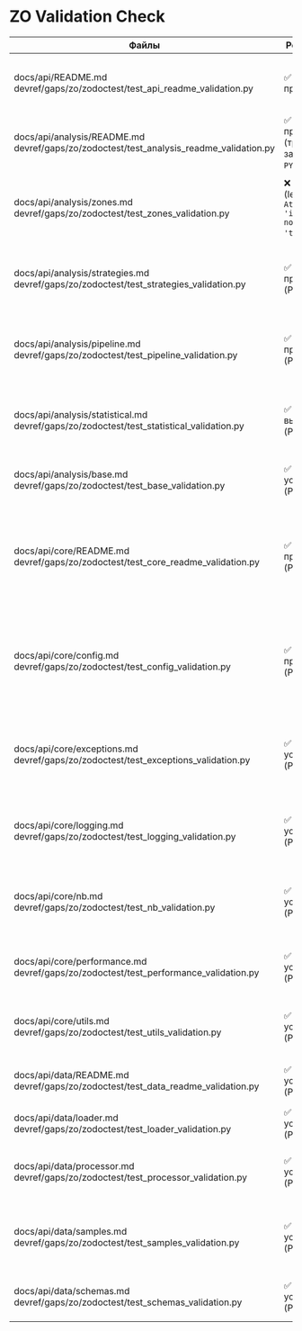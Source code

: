 # ZO Validation Check

| Файлы | Результат теста | Соответствие примеров | Непокрытые примеры кода |
| --- | --- | --- | --- |
| docs/api/README.md<br>devref/gaps/zo/zodoctest/test_api_readme_validation.py | ✅ 9/9 тестов пройдено | Universal Pipeline и PRELOADED MACD сценарии из документации запускаются в тестах `test_universal_pipeline_example` и `test_actual_macd_examples`; прочие шаги воспроизведены. | Вызов PRELOADED MACD `macd_indicator.calculate(data)` отсутствует в тесте. |
| docs/api/analysis/README.md<br>devref/gaps/zo/zodoctest/test_analysis_readme_validation.py | ✅ 9/9 тестов пройдено (требуется запуск с `PYTHONPATH=.`) | Проверяются примеры Universal Pipeline, t-test, анализ характеристик и последовательностей зон, `StatisticalAnalyzer`, кастомный `VolatilityAnalyzer`. | Раздел «Экспорт результатов анализа»: `run_all_hypothesis_tests(zones_info)` не исполняется. |
| docs/api/analysis/zones.md<br>devref/gaps/zo/zodoctest/test_zones_validation.py | ❌ 10/11 тестов (legacy API `AttributeError: 'int' object has no attribute 'total_seconds'`) | Актуальные примеры `indicator_context`, MACD/RSI/Stochastic, кастомный индикатор и `.with_strategies()` воспроизводятся тестами; Universal Pipeline сценарии совпадают с документацией. | Legacy-блок `find_support_resistance`/`ZoneFeaturesAnalyzer` падает на расчёте `total_seconds()`; маркетинговые декларации (`FICTIONAL_INDICATOR_99`, перечисление стратегий) не покрыты. |
| docs/api/analysis/strategies.md<br>devref/gaps/zo/zodoctest/test_strategies_validation.py | ✅ 7/7 тестов пройдено (PYTHONPATH=.) | Тесты воспроизводят прямые вызовы shape/divergence/volume/volatility стратегий, извлечение признаков `ZoneFeaturesAnalyzer`, комбинированный Universal Pipeline и сценарий `StrategyRegistry`. | Примеры `StatisticalShapeStrategy` с `indicator_col='CCI_20'` и `'MY_CUSTOM_OSC'`, дивергенция с `indicator_col='AO_5_34'`, циклы A/B-тестов стратегий, создание volume-стратегии через `create_volume_strategy`. |
| docs/api/analysis/pipeline.md<br>devref/gaps/zo/zodoctest/test_pipeline_validation.py | ✅ 12/12 тестов пройдено (PYTHONPATH=.) | Покрыты Fluent Builder, core engine, `indicator_context`, line crossing, расширенные стратегии, полный анализ (regression/validation), сценарии с кэшированием, практические MACD/RSI/AO примеры и migration guide. | Блок `ZoneAnalysisPipeline` не проверяет вывод `result.statistics`/`result.hypothesis_tests`; демонстрационный `detect_zones(self, data, config)` из раздела Strategy Usage не исполняется. |
| docs/api/analysis/statistical.md<br>devref/gaps/zo/zodoctest/test_statistical_validation.py | ✅ Все сценарии выполнены (PYTHONPATH=.) | Реплицированы генераторы данных, примеры `StatisticalAnalyzer`, полный набор `HypothesisTestSuite`, регрессионные модели и все сценарии `ValidationSuite`; зафиксированы предупреждения AD-теста, но проверки завершаются успешно. | Все кодовые блоки из разделов про анализатор, HypothesisTestSuite, регрессию и ValidationSuite исполняются в тесте. |
| docs/api/analysis/base.md<br>devref/gaps/zo/zodoctest/test_base_validation.py | ✅ 5/5 проверок успешно (PYTHONPATH=.) | Пример `MyAnalyzer`, импорты, фабрика анализаторов, cross-reference ссылки и языковые маркеры полностью соответствуют документации. | Единственный пример `MyAnalyzer` из документации полностью покрыт запуском теста. |
| docs/api/core/README.md<br>devref/gaps/zo/zodoctest/test_core_readme_validation.py | ✅ 8/8 тестов пройдено (PYTHONPATH=.) | Повторены все шесть кодовых блоков: конфигурация путей, `setup_logging()/get_logger`, `@performance_monitor()` и `performance_context`, обработка `DataError`, `validate_ohlcv_columns`+`calculate_returns`, сценарий `NotebookSimulator`; дополнительные проверки ссылок и языка совпадают с документацией. | Все демонстрационные блоки (конфигурация, логирование, производительность, исключения, утилиты, NotebookSimulator) выполняются в тесте. |
| docs/api/core/config.md<br>devref/gaps/zo/zodoctest/test_config_validation.py | ✅ 8/8 тестов пройдено (PYTHONPATH=.) | Подтверждены примеры `get_data_path`/`validate_timeframe`, `get_indicator_params`, `get_results_path`, все фабрики стратегий, структура `ANALYSIS_CONFIG` и блок управления директориями с `set_data_dir`/`reset_directories_to_defaults`; cross-ref и языковая проверка отражают документ. | Все приведённые кодовые примеры (пути, параметры, фабрики стратегий, `ANALYSIS_CONFIG`, управление директориями) отрабатываются тестами. |
| docs/api/core/exceptions.md<br>devref/gaps/zo/zodoctest/test_exceptions_validation.py | ✅ 4/4 теста успешно (PYTHONPATH=.) | Проверена иерархия исключений, пример `create_data_validation_error` + `BQuantErrorContext`, а также валидаторы `validate_timeframe`, `validate_indicator_parameters`, `validate_ohlcv_data`; языковая проверка совпадает с описанием. | Единственный пример с фабрикой ошибки и `BQuantErrorContext`, а также валидаторы из документации, исполняются в тесте. |
| docs/api/core/logging.md<br>devref/gaps/zo/zodoctest/test_logging_validation.py | ✅ 7/7 тестов успешно (PYTHONPATH=.) | Воспроизведены все профили `setup_logging`, цепочка `LoggingConfigurator`, блоки Troubleshooting, интеграция с NotebookSimulator и сценарии миграции; проверки ссылок и языка соответствуют документу. | Все кодовые примеры из раздела исполнены тестом. |
| docs/api/core/nb.md<br>devref/gaps/zo/zodoctest/test_nb_validation.py | ✅ 7/7 тестов успешно (PYTHONPATH=.) | Запущены основной сниппет, базовый/продвинутый/минимальный скрипты, утилиты `data_info`/`summary_item`/`next_steps`, а также валидации ссылок и языка. | Сниппет «Логирование» с прямыми вызовами `logging.getLogger(...).setLevel(...)` не воспроизводится; обработчик `nb.cleanup_and_exit(1)` остаётся в ветке, не достигаемой тестом. |
| docs/api/core/performance.md<br>devref/gaps/zo/zodoctest/test_performance_validation.py | ✅ 5/5 тестов успешно (PYTHONPATH=.) | Проверены сниппеты `@performance_monitor`, `performance_context`, `OptimizedIndicators.sma`, `compare_implementations`, плюс языковая проверка раздела. | Все кодовые примеры из раздела исполнены тестом. |
| docs/api/core/utils.md<br>devref/gaps/zo/zodoctest/test_utils_validation.py | ✅ 6/6 проверок успешно (PYTHONPATH=.) | Тесты повторяют блоки расчёта доходностей/нормализации, сохранения результатов, проверки колонок OHLCV, вспомогательные утилиты и оба примера `@deprecated`. | Все кодовые блоки из документа выполняются в тесте. |
| docs/api/data/README.md<br>devref/gaps/zo/zodoctest/test_data_readme_validation.py | ✅ 6/6 проверок успешно (PYTHONPATH=.) | Скрипт воспроизводит загрузку данных, обработку, валидацию, работу с sample API, настройку логирования и проверку cross-reference. | Все примеры из разделов «Загрузка данных», «Обработка данных», «Валидация данных», «Sample данные» и «Логирование» покрыты. |
| docs/api/data/loader.md<br>devref/gaps/zo/zodoctest/test_loader_validation.py | ✅ 3/3 проверки успешно (PYTHONPATH=.) | Прогон охватывает загрузку из файла, по символу/таймфрейму, пакетную загрузку и демонстрацию настройки логирования. | Все примеры кода из документа воспроизводятся тестом. |
| docs/api/data/processor.md<br>devref/gaps/zo/zodoctest/test_processor_validation.py | ✅ 5/5 проверок успешно (PYTHONPATH=.) | Очистка/подготовка данных, ресемплинг и расчёт производных индикаторов выполняются на синтетическом OHLCV-сете; модульные импорты и языковые проверки соответствуют документу. | — (все python-примеры покрыты тестом) |
| docs/api/data/samples.md<br>devref/gaps/zo/zodoctest/test_samples_validation.py | ✅ 5/5 проверок успешно (PYTHONPATH=.) | Повторены блоки быстрого старта, API и дополнительных функций, интеграция с MACD/визуализацией/статистикой и проверка скриптов обновления; логируются ожидаемые предупреждения zigzag/volatility tests. | CLI-команды `python scripts/data/extract_samples.py ...` из раздела «Обновление данных» не исполняются (проверено только наличие скрипта). |
| docs/api/data/schemas.md<br>devref/gaps/zo/zodoctest/test_schemas_validation.py | ✅ 3/3 проверки успешно (PYTHONPATH=.) | Проверены импорты моделей, выполнение `validate_with_schema` и соответствие набора предопределённых схем документации. | — (все python-примеры покрыты тестом) |
